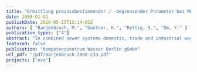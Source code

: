 ```yaml
---
title: "Ermittlung prozessbestimmender / -begrenzender Parameter bei MW-Zufluss auf Kläranlagen. Prüfung der Übertragbarkeit auf die Kläranlagen Berlins"
date: 2008-01-01
publishDate: 2020-05-25T15:14:05Z
authors: [ "Barjenbruch, M.", "Gantner, K.", "Rettig, S.", "Om, Y." ]
publication_types: ["4"]
abstract: "In combined sewer systems domestic, trade and industrial waste water and in case of rainfall events significant volumes of storm water are collected and transported to wastewater treatment plants (wwtp). In the frame of this study a literature review on the impact of combined water inflow on wastewater treatment and the identification of critical system processes and parameters has been carried out. The objective of this work was to study the possibilities of an optimal charging of wwtps during rain and to analyse in how far those concepts could be transferred to Berlin plants. When the inflow of combined sewage to the wwtp increases, screening waste increases, too. However, this is no problem if the screening capacity is sufficient. In the primary settler the formation of primary sludge increases due to the higher inflow load. Concerning dissolved substances there can be an adverse effect when the highly concentrated content of the primary settler is pushed into the biological tanks. To ensure a reliable separation of the primary sludge a hydraulic residence time of 30 minutes is recommended. In literature, the processes of nitrification, biological P removal and the separation of the activated sludge in the final clarifier have been identified as being most critical during combined water inflow. Usually, effluent concentrations of the critical parameters increase only at the beginning of a rain event. Due to the dilution effect that typically can be observed after a maximum duration of 2 hours the concentrations then keep constant again. The process of biological P elimination can be supplemented by chemical P precipitation to avoid critical effluent concentrations during combined water inflow. In the aerated zone the oxygen content can be regulated to improve P incorporation. In the past, in Germany combined water inflow to the wwtp was limited to 2*Qwastewater+Qinfiltration (according to the standard ATV-A 131, 1991). However, the treatment capacity of wwtps that have been designed according to ATV-A 131 (1991) may exceed this value. According to the standard ATV-DVWK-A 198 an inflow of 3-6 times the average dry weather flow may be possible. In literature it can be found that factors of 3 to max. 4 have been realized successfully. Hence, in praxis the peak factor for combined water inflow is rather in the lower range given in ATV-DVWK-A 198. In Berlin the approach given in ATV-DVWK-A 198 will not be applicable. Since wastewater transport is realised via long pressure mains the dilution by stormwater reaches the wwtps only after 5-10 hours. In contrary to wwtps that are directly connected to a gravity sewer system, this Berlin situation leads to long-lasting disturbances of the processes in the activated sludge tanks and in the final clarifiers. However, it must be mentioned that only few information was available on the behavior of the Berlin wwtps during combined water inflow (mainly inflow data). At some wwtps (Stahnsdorf and Ruhleben) an adapted sporadic increase of the inflow rates during rain may be possible. The “bypass process” and an adapted oxygen regulation may be further interesting options for the management of combined water at the wwtp. However, the “bypassprocess” has not yet been tested in situations with long-lasting (5-10 hours) high load situations. The most important options for the reduction of combined water overflows in Berlin will still be the unsealing of currently impervious surfaces, the reconfiguration of the combined sewer system into a modified system (preventing stormwater to enter the combined sewer), the prevention of stormwater inflow into the sanitary sewers of the separate system and the construction and (real-time) control of storage capacities within the combined sewer system. In the future it would be desirable to charge the Berlin wwtps in accordance to their actual capacities based on measurement information. Thus, an optimisation between combined water treatment (reduction of combined water overflows) and the capacity and resilience of the plant could be realised. Therefore, a system for the assessment of the actual capacity of a wwtp (nitrification, final clarification) would be needed."
featured: false
publication: "Kompetenzzentrum Wasser Berlin gGmbH"
url_pdf: "/pdf/Barjenbruch-2008-233.pdf"
projects: ["eva"]
---
```


